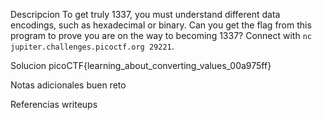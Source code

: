 Descripcion
To get truly 1337, you must understand different data encodings, such as hexadecimal or binary. Can you get the flag from this program to prove you are on the way to becoming 1337? Connect with `nc jupiter.challenges.picoctf.org 29221`.

Solucion
picoCTF{learning_about_converting_values_00a975ff}

Notas adicionales
buen reto

Referencias
writeups